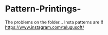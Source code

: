 # Pattern-Printings-


The problems on the folder... Insta patterns are !!
https://www.instagram.com/telugusoft/
